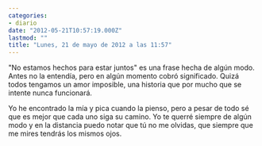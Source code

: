 ```yaml
---
categories:
- diario
date: "2012-05-21T10:57:19.000Z"
lastmod: ""
title: "Lunes, 21 de mayo de 2012 a las 11:57"
---
```


"No estamos hechos para estar juntos" es una frase hecha de algún modo. Antes no la entendí­a, pero en algún momento cobró significado. Quizá todos tengamos un amor imposible, una historia que por mucho que se intente nunca funcionará.

Yo he encontrado la mí­a y pica cuando la pienso, pero a pesar de todo sé que es mejor que cada uno siga su camino. Yo te querré siempre de algún modo y en la distancia puedo notar que tú no me olvidas, que siempre que me mires tendrás los mismos ojos.
